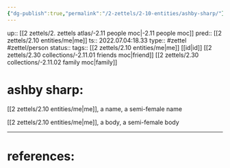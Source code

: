 ```yaml
---
{"dg-publish":true,"permalink":"/2-zettels/2-10-entities/ashby-sharp/"}
---
```


up:: [[2 zettels/2. zettels atlas/-2.11 people moc\|-2.11 people moc]]
pred:: [[2 zettels/2.10 entities/me\|me]]
ts:: 2022.07.04:18.33
type:: #zettel #zettel/person
status:: 
tags:: [[2 zettels/2.10 entities/me\|me]] [[id\|id]] [[2 zettels/2.30 collections/-2.11.01 friends moc\|friend]] [[2 zettels/2.30 collections/-2.11.02 family moc\|family]]

# ashby sharp:

[[2 zettels/2.10 entities/me\|me]], a name, a semi-female name

[[2 zettels/2.10 entities/me\|me]], a body, a semi-female body


____
# references:
